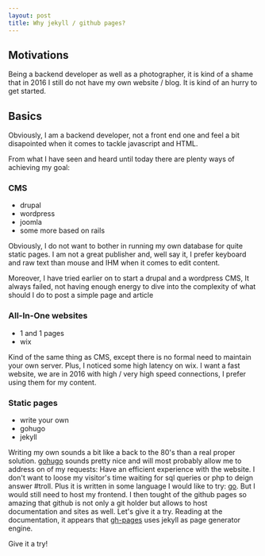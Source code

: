 ```yaml
---
layout: post
title: Why jekyll / github pages?
---
```


## Motivations

Being a backend developer as well as a photographer,
it is kind of a shame that in 2016 I still do not have
my own website / blog. It is kind of an hurry to get
started.

## Basics

Obviously, I am a backend developer, not a front end one
and feel a bit disapointed when it comes to tackle javascript
and HTML.

From what I have seen and heard until today there are plenty
ways of achieving my goal:

### CMS
- drupal
- wordpress
- joomla
- some more based on rails

Obviously, I do not want to bother in running my own database for
quite static pages. I am not a great publisher and, well say it, I
prefer keyboard and raw text than mouse and IHM when it comes to edit
content.

Moreover, I have tried earlier on to start a drupal and a wordpress CMS,
It always failed, not having enough energy to dive into the complexity of
what should I do to post a simple page and article

### All-In-One websites

- 1 and 1 pages
- wix

Kind of the same thing as CMS, except there is no formal need to maintain your own
server. Plus, I noticed some high latency on wix. I want a fast website, we are in 2016
with high / very high speed connections, I prefer using them for my content.

### Static pages

- write your own
- gohugo
- jekyll

Writing my own sounds a bit like a back to the 80's than a real proper solution.
[gohugo](https://gohugo.io/) sounds pretty nice and will most probably allow me to
address on of my requests: Have an efficient experience with the website. I don't want
to loose my visitor's time waiting for sql queries or php to deign answer #troll. Plus
it is written in some language I would like to try: [go](https://golang.org). But
I would still need to host my frontend. I then tought of the github pages so amazing that
github is not only a git holder but allows to host documentation and sites as well. Let's
give it a try. Reading at the documentation, it appears that [gh-pages](https://pages.github.com/)
uses jekyll as page generator engine.

Give it a try!
